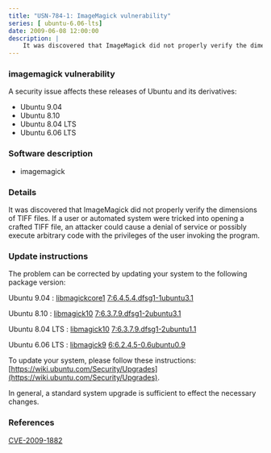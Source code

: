 ```yaml
---
title: "USN-784-1: ImageMagick vulnerability"
series: [ ubuntu-6.06-lts]
date: 2009-06-08 12:00:00
description: |
    It was discovered that ImageMagick did not properly verify the dimensions of TIFF files. If a user or automated system were tricked into opening a crafted TIFF file, an attacker could cause a denial of service or possibly execute arbitrary code with the privileges of the user invoking the program. 
--- 
```

 
### imagemagick vulnerability

A security issue affects these releases of Ubuntu and its derivatives:

* Ubuntu 9.04
* Ubuntu 8.10
* Ubuntu 8.04 LTS
* Ubuntu 6.06 LTS

### Software description

* imagemagick 

### Details

It was discovered that ImageMagick did not properly verify the dimensions of TIFF files. If a user or automated system were tricked into opening a crafted TIFF file, an attacker could cause a denial of service or possibly execute arbitrary code with the privileges of the user invoking the program. 

### Update instructions

The problem can be corrected by updating your system to the following package version:

Ubuntu 9.04
 : [libmagickcore1](https://launchpad.net/ubuntu/+source/imagemagick) <span> [7:6.4.5.4.dfsg1-1ubuntu3.1](https://launchpad.net/ubuntu/+source/imagemagick/7:6.4.5.4.dfsg1-1ubuntu3.1) </span> 

Ubuntu 8.10
 : [libmagick10](https://launchpad.net/ubuntu/+source/imagemagick) <span> [7:6.3.7.9.dfsg1-2ubuntu3.1](https://launchpad.net/ubuntu/+source/imagemagick/7:6.3.7.9.dfsg1-2ubuntu3.1) </span> 

Ubuntu 8.04 LTS
 : [libmagick10](https://launchpad.net/ubuntu/+source/imagemagick) <span> [7:6.3.7.9.dfsg1-2ubuntu1.1](https://launchpad.net/ubuntu/+source/imagemagick/7:6.3.7.9.dfsg1-2ubuntu1.1) </span> 

Ubuntu 6.06 LTS
 : [libmagick9](https://launchpad.net/ubuntu/+source/imagemagick) <span> [6:6.2.4.5-0.6ubuntu0.9](https://launchpad.net/ubuntu/+source/imagemagick/6:6.2.4.5-0.6ubuntu0.9) </span> 

To update your system, please follow these instructions: [https://wiki.ubuntu.com/Security/Upgrades](https://wiki.ubuntu.com/Security/Upgrades).

In general, a standard system upgrade is sufficient to effect the necessary changes. 

### References

 [CVE-2009-1882](http://people.ubuntu.com/~ubuntu-security/cve/CVE-2009-1882)
 
